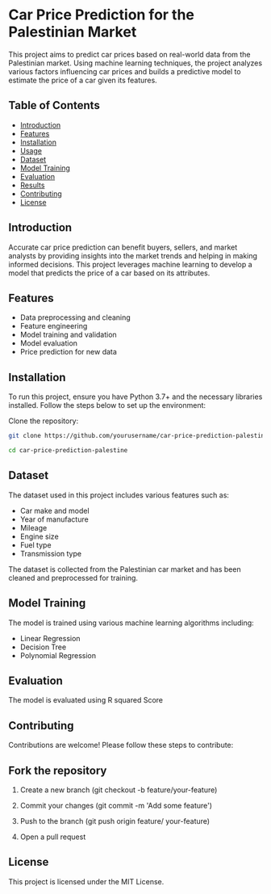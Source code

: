 # Car Price Prediction for the Palestinian Market

This project aims to predict car prices based on real-world data from the Palestinian market. Using machine learning techniques, the project analyzes various factors influencing car prices and builds a predictive model to estimate the price of a car given its features.

## Table of Contents

- [Introduction](#introduction)
- [Features](#features)
- [Installation](#installation)
- [Usage](#usage)
- [Dataset](#dataset)
- [Model Training](#model-training)
- [Evaluation](#evaluation)
- [Results](#results)
- [Contributing](#contributing)
- [License](#license)

## Introduction

Accurate car price prediction can benefit buyers, sellers, and market analysts by providing insights into the market trends and helping in making informed decisions. This project leverages machine learning to develop a model that predicts the price of a car based on its attributes.

## Features

- Data preprocessing and cleaning
- Feature engineering
- Model training and validation
- Model evaluation
- Price prediction for new data

## Installation

To run this project, ensure you have Python 3.7+ and the necessary libraries installed. Follow the steps below to set up the environment:

 Clone the repository:
   ```bash
   git clone https://github.com/yourusername/car-price-prediction-palestine.git

   cd car-price-prediction-palestine
```


## Dataset

The dataset used in this project includes various features such as:

* Car make and model
* Year of manufacture
* Mileage
* Engine size
* Fuel type
* Transmission type

The dataset is collected from the Palestinian car market and has been cleaned and preprocessed for training.

## Model Training

The model is trained using various machine learning algorithms including:

- Linear Regression
- Decision Tree
- Polynomial Regression 

## Evaluation
The model is evaluated using R squared Score

## Contributing
Contributions are welcome! Please follow these steps to contribute:

## Fork the repository

1) Create a new branch (git checkout -b feature/your-feature)

2) Commit your changes (git commit -m 'Add some feature')

3) Push to the branch (git push origin feature/
your-feature)
4) Open a pull request

## License
This project is licensed under the MIT License.
